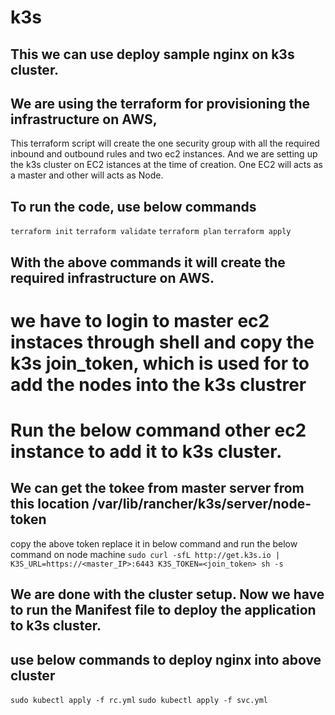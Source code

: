 # k3s
## This we can use deploy sample nginx on k3s cluster. 
## We are using the terraform for provisioning the infrastructure on AWS, 
This terraform script will create the one security group with all the required inbound and outbound rules and two ec2 instances. 
And we are setting up the k3s cluster on EC2 istances at the time of creation. One EC2 will acts as a master and other will acts as Node. 
## To run the code, use below commands 
``` terraform init ```
``` terraform validate ```
``` terraform plan ```
``` terraform apply ```
## With the above commands it will create the required infrastructure on AWS. 
# we have to login to master ec2 instaces through shell and copy the k3s join_token, which is used for to add the nodes into the k3s clustrer 
# Run the below command other ec2 instance to add it to k3s cluster. 
## We can get the tokee from master server from this location /var/lib/rancher/k3s/server/node-token 
copy the above token replace it in below command and run the below command on node machine
``` sudo curl -sfL http://get.k3s.io | K3S_URL=https://<master_IP>:6443 K3S_TOKEN=<join_token> sh -s ```
## We are done with the cluster setup. Now we have to run the Manifest file to deploy the application to k3s cluster. 
## use below commands to deploy nginx into above cluster 
``` sudo kubectl apply -f rc.yml ``` 
``` sudo kubectl apply -f svc.yml ``` 
